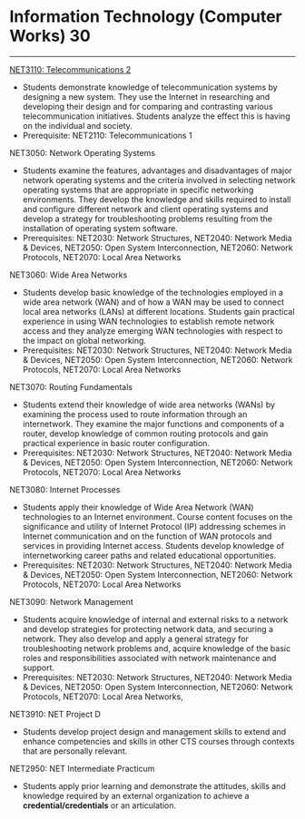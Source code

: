 # Information Technology (Computer Works) 30

---

[NET3110: Telecommunications 2](NET3110.md)

* Students demonstrate knowledge of telecommunication systems by designing a new system. They use the Internet in researching and developing their design and for comparing and contrasting various telecommunication initiatives. Students analyze the effect this is having on the individual and society.
* Prerequisite: NET2110: Telecommunications 1

NET3050: Network Operating Systems

* Students examine the features, advantages and disadvantages of major network operating systems and the criteria involved in selecting network operating systems that are appropriate in specific networking environments. They develop the knowledge and skills required to install and configure different network and client operating systems and develop a strategy for troubleshooting problems resulting from the installation of operating system software.
* Prerequisites: NET2030: Network Structures, NET2040: Network Media & Devices, NET2050: Open System Interconnection, NET2060: Network Protocols, NET2070: Local Area Networks

NET3060: Wide Area Networks

* Students develop basic knowledge of the technologies employed in a wide area network (WAN) and of how a WAN may be used to connect local area networks (LANs) at different locations. Students gain practical experience in using WAN technologies to establish remote network access and they analyze emerging WAN technologies with respect to the impact on global networking.
* Prerequisites: NET2030: Network Structures, NET2040: Network Media & Devices, NET2050: Open System Interconnection, NET2060: Network Protocols, NET2070: Local Area Networks

NET3070: Routing Fundamentals

* Students extend their knowledge of wide area networks (WANs) by examining the process used to route information through an internetwork. They examine the major functions and components of a router, develop knowledge of common routing protocols and gain practical experience in basic router configuration.
* Prerequisites: NET2030: Network Structures, NET2040: Network Media & Devices, NET2050: Open System Interconnection, NET2060: Network Protocols, NET2070: Local Area Networks

NET3080: Internet Processes

* Students apply their knowledge of Wide Area Network (WAN) technologies to an Internet environment. Course content focuses on the significance and utility of Internet Protocol (IP) addressing schemes in Internet communication and on the function of WAN protocols and services in providing Internet access. Students develop knowledge of internetworking career paths and related educational opportunities.
* Prerequisites: NET2030: Network Structures, NET2040: Network Media & Devices, NET2050: Open System Interconnection, NET2060: Network Protocols, NET2070: Local Area Networks

NET3090: Network Management

* Students acquire knowledge of internal and external risks to a network and develop strategies for protecting network data, and securing a network. They also develop and apply a general strategy for troubleshooting network problems and,  acquire knowledge of the basic roles and responsibilities associated with network maintenance and support.
* Prerequisites: NET2030: Network Structures, NET2040: Network Media & Devices, NET2050: Open System Interconnection, NET2060: Network Protocols, NET2070: Local Area Networks,

NET3910: NET Project D

* Students develop project design and management skills to extend and enhance competencies and skills in other CTS courses through contexts that are personally relevant.

NET2950: NET Intermediate Practicum

* Students apply prior learning and demonstrate the attitudes, skills and knowledge required by an external organization to achieve a **credential/credentials** or an articulation.

